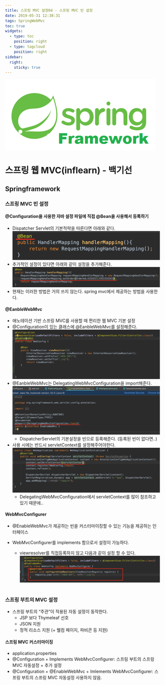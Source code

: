 ```yaml
---
title: 스프링 MVC 설정04 - 스프링 MVC 빈 설정
date: 2019-05-31 12:38:31
tags: SpringWebMvc
toc: true
widgets:
  - type: toc
    position: right
  - type: tagcloud
    position: right
sidebar:
  right:
    sticky: true
---
```

![springf](/images/springframwork-logo.png)
# 스프링 웹 MVC(inflearn) - 백기선 
## Springframework
<!-- more -->
### 스프링 MVC 빈 설정
#### @Configuration을 사용한 자바 설정 파일에 직접 @Bean을 사용해서 등록하기
- Dispatcher Servlet의 기본적략을 따른다면 아래와 같다.
    ![springmvc](/images/springwebmvc/springwebmvc04-1.png)
- 추가적인 설정이 있다면 아래와 같이 설정을 추가해준다.
    ![springmvc](/images/springwebmvc/springwebmvc04-2.png)
- 현재는 이러한 방법은 거의 쓰지 않는다. spring mvc에서 제공하는 방법을 사용한다.

#### @EanbleWebMvc
- 애노테이션 기반 스프링 MVC를 사용할 때 편리한 웹 MVC 기본 설정
- @Configuration이 있는 클래스에 @EanbleWebMvc를 설정해준다.
    ![springmvc](/images/springwebmvc/springwebmvc04-5.png)
- @EanbleWebMvc는 DelegatingWebMvcConfiguration을 import해준다.
    ![springmvc](/images/springwebmvc/springwebmvc04-4.png)
    - DispatcherServlet의 기본설정을 빈으로 등록해준다. (등록된 빈이 없다면..)
- 사용 시에는 반드시 servletContext를 설정해주어야한다.
    ![springmvc](/images/springwebmvc/springwebmvc04-3.png)
    - DelegatingWebMvcConfiguration에서 servletContext를 많이 참조하고 있기 때문에..

#### WebMvcConfigurer
- @EnableWebMvc가 제공하는 빈을 커스터마이징할 수 있는 기능을 제공하는 인터페이스

- WebMvcConfigurer를 implements 함으로서 설정이 가능하다.
    - viewresolver를 직접등록하지 않고 다음과 같이 설정 할 수 있다.
        ![springmvc](/images/springwebmvc/springwebmvc04-6.png)
<br><br>

### 스프링 부트의 MVC 설정
- 스프링 부트의 “주관”이 적용된 자동 설정이 동작한다.
    - JSP 보다 Thymeleaf 선호
    - JSON 지원
    - 정적 리소스 지원 (+ 웰컴 페이지, 파비콘 등 지원)
#### 스프링 MVC 커스터마이징
- application.properties
- @Configuration + Implements WebMvcConfigurer: 스프링 부트의 스프링 MVC 자동설정 + 추가 설정
- @Configuration + @EnableWebMvc + Imlements WebMvcConfigurer: 스프링 부트의 스프링 MVC 자동설정 사용하지 않음.
    

 